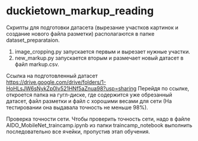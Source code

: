 # duckietown_markup_reading

Скрипты для подготовки датасета (вырезание участков картинок и создание нового файла разметки) располагаются в папке dataset_preparataion.
1. image_cropping.py запускается первым и вырезает нужные участки. 
2. new_markup.py запускается вторым и размечает новый датасет в файл markup.csv.

Ссылка на подготовленный датасет https://drive.google.com/drive/folders/1-HoHLsJW6sNykZp0lv521HNf5aZnua98?usp=sharing
Перейдя по ссылке, откроется папка на гугл-диске, где содержится уже обрезанный датасет, файл разметки и файл с хорошими весами для сети (На тестировании она выдавала точность не меньше 98%).



Проверка точности сети.
Чтобы проверить точность сети, надо в файле AIDO_MobileNet_traincamp.ipynb из папки traincamp_notebook выполнить последовательно все ячейки, пропустив этап обучения.
